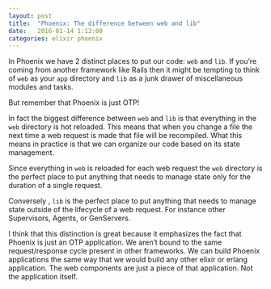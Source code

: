 ```yaml
---
layout: post
title:  "Phoenix: The difference between web and lib"
date:   2016-01-14 1:12:00
categories: elixir phoenix
---
```


In Phoenix we have 2 distinct places to put our code: `web` and `lib`. If you’re coming from another framework like Rails then it might be tempting to think of `web` as your `app` directory and `lib` as a junk drawer of miscellaneous modules and tasks.

But remember that Phoenix is just OTP!

In fact the biggest difference between `web` and `lib` is that everything in the `web` directory is hot reloaded. This means that when you change a file the next time a web request is made that file will be recompiled. What this means in practice is that we can organize our code based on its state management.

Since everything in `web` is reloaded for each web request the `web` directory is the perfect place to put anything that needs to manage state only for the duration of a single request.

Conversely	, `lib` is the perfect place to put anything that needs to manage state outside of the lifecycle of a web request. For instance other Supervisors, Agents, or GenServers.

I think that this distinction is great because it emphasizes the fact that Phoenix is just an OTP application. We aren’t bound to the same request/response cycle present in other frameworks. We can build Phoenix applications the same way that we would build any other elixir or erlang application. The web components are just a piece of that application. Not the application itself.
